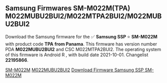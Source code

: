 <h2>Samsung Firmwares SM-M022M(TPA) M022MUBU2BUI2/M022MTPA2BUI2/M022MUBU2BUI2</h2>
Download the Samsung firmware for the ✅ <strong>Samsung SSP </strong> ⭐ <strong>SM-M022M</strong> with product code <strong>TPA</strong> <strong> from Panama</strong>. This firmware has version number PDA <strong>M022MUBU2BUI2</strong> and CSC M022MTPA2BUI2. The operating system of this firmware is Android R , with build date 2021-10-01. Changelist <strong>22195866</strong>.


[SM-M022M](https://samfirm.shop/samsung/model/SM-M022M)
[M022MUBU2BUI2](https://samfirm.shop/samsung/pda/M022MUBU2BUI2)
[Download Firmware Samsung SSP SM-M022M](https://samfirm.shop/samsung/firmware/462042)
